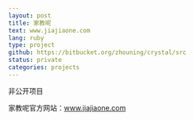 ```yaml
---
layout: post
title: 家教呢
text: www.jiajiaone.com
lang: ruby
type: project 
github: https://bitbucket.org/zhouning/crystal/src
status: private
categories: projects 
---
```


非公开项目

家教呢官方网站：www.jiajiaone.com